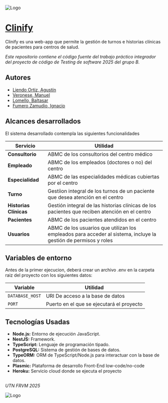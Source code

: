 ![Logo](https://img.plasmic.app/img-optimizer/v1/img?src=https%3A%2F%2Fimg.plasmic.app%2Fimg-optimizer%2Fv1%2Fimg%2F511d05391a986f33325bb4e4327b565c.png&q=75&f=webp)

# [Clinify](https://clinify.dev)
Clinify es una web-app que permite la gestión de turnos e historias clínicas de pacientes para centros de salud.

_Este repositorio contiene el código fuente del trabajo práctico integrador del proyecto de código de Testing de software 2025 del grupo B._

## Autores

- [Liendo Ortiz, Agustín](https://github.com/AgusLiendo)
- [Veronese, Manuel](https://github.com/ManuelVeronese)
- [Lomello, Baltasar](https://github.com/Balti2003)
- [Fumero Zamudio, Ignacio](https://github.com/Ignaciofumero)


## Alcances desarrollados
El sistema desarrollado contempla las siguientes funcionalidades

| Servicio                    |Utilidad|
| -------------               | ------------- |
| __Consultorio__             | ABMC de los consultorios del centro médico  |
| __Empleado__                | ABMC de los empleados (doctores o no) del centro  |
| __Especialidad__                | ABMC de las especialidades médicas cubiertas por el centro  |
| __Turno__                 | Gestíion integral de los turnos de un paciente que desea atención en el centro  |
| __Historias Clínicas__                | Gestión integral de las historias clínicas de los pacientes que reciben atención en el centro  |
| __Pacientes__                | ABMC de los pacientes atendidos en el centro  |
| __Usuarios__                | ABMC de los usuarios que utilizan los empleados para acceder al sistema, incluye la gestión de permisos y roles  |

## Variables de entorno

Antes de la primer ejecucion, deberá crear un archivo .env en la carpeta raiz del proyecto con los siguientes datos:

| Variable              | Utilidad|
| -------------         | ------------- |
| `DATABASE_HOST`             | URI De acceso a la base de datos  |
| `PORT`             | Puerto en el que se ejecutará el proyecto  |





## Tecnologías Usadas

- __Node.js:__  Entorno de ejecución JavaScript.
- __NestJS:__ Framework.
- __TypeScript:__ Lenguaje de programación tipado.
- __PostgreSQL:__  Sistema de gestión de bases de datos.
- __TypeORM:__ ORM de TypeScript/Node.js para interactuar con la base de datos.
- __Plasmic:__ Plataforma de desarrollo Front-End low-code/no-code
- __Heroku:__ Servicio cloud donde se ejecuta el proyecto

##
_UTN FRVM 2025_

![Logo](https://encrypted-tbn0.gstatic.com/images?q=tbn:ANd9GcS9bMbA2J_Txd1JA4DfvpAVO1MjVbph9PVBqg&s)

